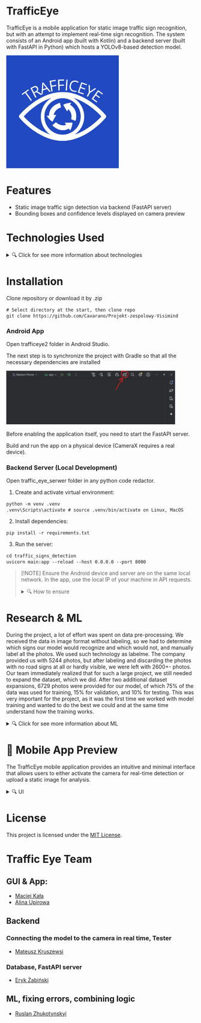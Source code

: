 # TrafficEye
TrafficEye is a mobile application for static image traffic sign recognition, but with an attempt to implement real-time sign recognition. The system consists of an Android app (built with Kotlin) and a backend server (built with FastAPI in Python) which hosts a YOLOv8-based detection model.

[//]: # (![LOGO]&#40;documentation/uploads/trafficeye_logo.png&#41;)

<p align="left">
  <img src="documentation/uploads/trafficeye_logo.png" width="300"/>
</p>

# Features

[//]: # (- Real-time traffic sign detection using device camera &#40;via TFLite model&#41;)
- Static image traffic sign detection via backend (FastAPI server)
- Bounding boxes and confidence levels displayed on camera preview

[//]: # (- Offline on-device detection and optional server detection)

# Technologies Used
<details>
<summary>🔍 Click for see more information about technologies</summary>

#### Mobile App:
- Kotlin
- Android Studio
- CameraX API
- TensorFlow Lite

#### Backend Server:
- Python 3.10+
- FastAPI
- Uvicorn
- OpenCV
- Ultralytics YOLOv8 (custom trained model)
</details>


# Installation
Clone repository or download it by .zip
```
# Select directory at the start, then clone repo
git clone https://github.com/Cavarano/Projekt-zespolowy-Visimind
```
### Android App

Open trafficeye2 folder in Android Studio.

The next step is to synchronize the project with Gradle so that all the necessary dependencies are installed

<p align="left">
  <img src="documentation/uploads/file1.png" width="450"/>
</p>
Before enabling the application itself, you need to start the FastAPI server.

Build and run the app on a physical device (CameraX requires a real device).

### Backend Server (Local Development)

Open traffic_eye_serwer folder in any python code redactor.

1. Create and activate virtual environment:
```
python -m venv .venv
.venv\Scripts\activate # source .venv/bin/activate on Linux, MacOS
```
2. Install dependencies:
```
pip install -r requirements.txt
```
3. Run the server:
```
cd traffic_signs_detection
uvicorn main:app --reload --host 0.0.0.0 --port 8000 
```

> [!NOTE] Ensure the Android device and server are on the same local network. In the app, use the local IP of your machine in API requests. 
><details>
><summary>🔍 How to ensure</summary>
>If you use a USB cable and distribute the Internet through the cable, you should:
>
>1. Enter the command in Powershell or another terminal
>```
>ipconfig
>```
>2. Find there an Ethernet adapter Ethernet: or similar to this adapter and save its IPv4 Address
><p align="left">
>  <img src="documentation/uploads/file2.png" width="500"/>
></p>
>
>3. And add this IP address to two files
>   1. app/res/xml/network_security_config.xml -> In the network-security-config block
>   2. app/kotlin+java/com.example.trafficeye2/MainActivity -> In the uploadImageToServer function
>   \
>   val request = Request.Builder()
>                   .url(“http://192.168.246.178:8000/detection/detect-signs/”)
>
>
>After all these steps, you will most likely be in the same local network as the Phone and the Device running the local server
></details>

# Research & ML
During the project, a lot of effort was spent on data pre-processing. 
We received the data in image format without labeling, so we had to determine 
which signs our model would recognize and which would not, and manually label 
all the photos. We used such technology as labelme. The company provided us 
with 5244 photos, but after labeling and discarding the photos with no road 
signs at all or hardly visible, we were left with 2600+- photos. Our team 
immediately realized that for such a large project, we still needed to expand 
the dataset, which we did. After two additional dataset expansions, 6729 photos
were provided for our model, of which 75% of the data was used for training,
15% for validation, and 10% for testing.  This was very important for 
the project, as it was the first time we worked with model training and 
wanted to do the best we could and at the same time understand how the 
training works.

<details>
<summary>🔍 Click for see more information about ML</summary>

## Expand dataset

<p align="left">
  <img src="documentation/uploads/Mapillary_logo.png" width="300"/>
</p>

The Mappilary program was used to expand the dataset. I downloaded photos from it using a script and then labeled them.

## Achievements

|               Training Metrics                | Labels Histogram |
|:---------------------------------------------:|:----------------:|
| ![results](documentation/uploads/results.png) | ![results](documentation/uploads/labels.jpg) |

### Training and Validation Metrics
This multi-plot figure shows the training and validation progress over epochs:
- Box loss / Class loss / DFL loss: All loss functions decrease — indicating learning progress.
- Precision / Recall / mAP@50 / mAP@50-95: All metrics increase — suggesting the model generalizes well to validation data.

### Dataset Label Distribution and Placement
This figure provides a detailed analysis of the annotated training dataset:

- Top-left: Histogram of instances per class. Useful for detecting class imbalance.
- Top-right: Bounding box anchor visualization — shows how anchor boxes are sized and placed.
- Bottom-left: Object center heatmap (x/y coordinates). This highlights where in the image objects usually appear.
- Bottom-right: Width/height distribution — shows that most objects are relatively small.


|                       Correlogram                        | Confusion Matrix |
|:--------------------------------------------------------:|:----------------:|
| ![results](documentation/uploads/labels_correlogram.jpg) | ![results](documentation/uploads/confusion_matrix_normalized.png) |

### Class Co-occurrence (Correlogram)
This correlogram represents how frequently different traffic sign classes appear together in the same image.
- Each square represents a pair of classes.
- Brighter colors mean higher co-occurrence.

### Confusion Matrix (Normalized)

This matrix illustrates how often predictions match the actual classes:

- Diagonal cells represent correct predictions.
- Off-diagonal cells show confusion between classes.

### Training Batches Visualization

|                    Correlogram                     |                    Confusion Matrix                    |
|:--------------------------------------------------:|:------------------------------------------------------:|
| ![results](documentation/uploads/train_batch2.jpg) | ![results](documentation/uploads/train_batch18961.jpg) |

These visualizations represent two sample training batches used during model training. The images are shown with their corresponding bounding boxes and class labels.

These visuals are useful for verifying that:
- bounding boxes are correctly positioned,
- labels match the objects,
- and the dataset covers diverse conditions.

### Validation Predictions Visualization

|                      Correlogram                      |                   Confusion Matrix                    |
|:-----------------------------------------------------:|:-----------------------------------------------------:|
| ![results](documentation/uploads/val_batch0_pred.jpg) | ![results](documentation/uploads/val_batch1_pred.jpg) |


These images show the predictions made by the YOLOv8 model on a sample of the validation set.

Each predicted object is displayed with:
- a bounding box,
- a class label,
- and a confidence score.

## 📊 Model Comparison and Selection
During the development process, we trained and evaluated seven (more but no sens) different YOLOv8 models using various configurations, datasets, and training parameters. Below is a comparison of their performance metrics:

| Model                      | Dataset Extension         | Epochs | Precision ↑ | Recall ↑    | mAP50 ↑     | mAP50-95 ↑  | Box Loss ↓  | Cls Loss ↓  | DFL Loss ↓ |
|----------------------------|---------------------------| ------ |-------------|-------------|-------------| ----------- | ----------- | ----------- | ---------- |
| YOLOv8s.pt (FIRST MODEL)   | Visimind dataset 2600+-   | 50     | 0.86613     | 0.80068     | 0.86381     | 0.66727     | 0.69533     | 0.39464     | 0.84124    |
| YOLOv8n.pt                 | +2500 images              | 70     | 0.926       | 0.869       | 0.928       | 0.709       | 0.8557      | 0.54        | 0.897      |
| YOLOv8m.pt                 | +2500 images              | 50     | **0.948**   | 0.903       | 0.947       | 0.757       | 0.6974      | 0.3717      | 0.8561     |
| YOLOv8s.pt (default train) | +2500 images              | 70     | 0.93658     | **0.92352** | **0.95315** | **0.77851** | 0.62419     | 0.33248     | 0.83531    |
| YOLOv8s (aug+params)       | +2500 images (augmented)  | 70     | **0.94127** | 0.91069     | 0.95098     | 0.76688     | 0.75699     | 0.3895      | 0.86131    |
| YOLOv8m Last               | +2500 + 1046 images (aug) | 70     | 0.92624     | 0.91176     | 0.93892     | 0.76647     | **0.47121** | **0.27451** | **0.7281** |
| **YOLOv8s Final**          | +2500 + 1046 images (aug) | 70     | 0.9224      | 0.8985      | 0.93589     | 0.76237     | 0.72337     | 0.39293     | 0.85337    |

### Model Selection Justification

### What Do These Numbers Mean? 🤔
- **Precision**: How often the model is right when it says, “That’s an A-1 sign!” (Higher = fewer false positives.)
- **Recall**: How many signs the model spots out of all the signs in an image. (Higher = fewer missed signs.)
- **mAP50 & mAP50-95**: Mean Average Precision, a “overall score” for how well the model detects signs across different confidence thresholds.
- **Losses**: How much the model “messes up” during training. (Lower = better learning.)

After comparing all metrics, we selected YOLOv8s Final as the best trade-off between speed, accuracy, and model size, which is important for deploying on mobile devices.

### Why YOLOv8s Final? 🏆
After battling buggy bounding boxes and sipping way too much coffee, we crowned **YOLOv8s Final** as our champ. Here’s why it’s the MVP:
- **Solid Accuracy**: mAP50-95 of 0.76237 means it nails most signs, even in tough conditions.
- **Lightweight**: Its float16 format is compact, perfect for mobile devices and servers.
- **Versatile**: Trained on over 5000 augmented images, it handles rain, dusk, and weird angles like a pro.
- **Speed (almost there)**: Designed for real-time detection (~15 FPS planned), though we’re still tweaking mobile performance.

Sure, YOLOv8m models scored slightly higher in some metrics, but they’re like a gas-guzzling supercar—great for the track, not for daily drives. YOLOv8s Final is our “hybrid SUV”: efficient, reliable, and ready for the road! 😄

### How It Works (or Will Work!) 🚦
1. **Mobile App**: Upload a photo or use the camera, and the model draws boxes with labels (e.g., `A-1: 0.92`). *Note: Real-time detection is still in progress—stay tuned!*
2. **FastAPI Server**: Send an image, and the server returns detections in ~5 seconds. We’re working to speed this up for smoother analysis.
3. **Example**: Check out our detection on `test4.png`:
<p align="left">
   <img src="documentation/uploads/test4.png" alt="Detected Traffic Signs" width="240"/>
</p>

</details>

# 📱 Mobile App Preview

The TrafficEye mobile application provides an intuitive and minimal interface that allows users to either activate the camera for real-time detection or upload a static image for analysis.

<details>
<summary>🔍 UI</summary>

### 🔵 Main Screen

<p align="left">
   <img src="documentation/uploads/screen1.png" alt="Detected Traffic Signs" width="200"/>
</p>

The home screen includes two main options:
- **Camera on** – launches the real-time detection mode using the built-in TFLite model.
- **Upload** – allows users to upload an image from their device for backend analysis via the FastAPI server.

A short slogan at the bottom reinforces the app's mission:  
`DriveSafe helps drivers detect and understand road signs instantly using AI-powered recognition.`

### 🟦 Detection Result & Explanation

<p align="left">
   <img src="documentation/uploads/screen2.png" alt="Detected Traffic Signs" width="240"/>
</p>

After analyzing an image, the application displays:
- Detected road signs with bounding boxes and confidence levels.
- A list of identified signs with Polish descriptions explaining their meaning and purpose.

This combination of visual detection and educational context helps users quickly understand and learn traffic signs, improving both awareness and safety.

</details>

# License

This project is licensed under the [MIT License](documentation/LICENSE).

# Traffic Eye Team

## GUI & App:

- [Maciej Kała](https://github.com/Cavarano)
- [Alina Upirowa](https://github.com/alinaupyrova)


## Backend

### Connecting the model to the camera in real time, Tester
- [Mateusz Kruszewsi](https://github.com/kru3zec)

### Database, FastAPI server
- [Eryk Żabiński](https://github.com/erykz415)

## ML, fixing errors, combining logic
- [Ruslan Zhukotynskyi](https://github.com/ruslanzhuk)
